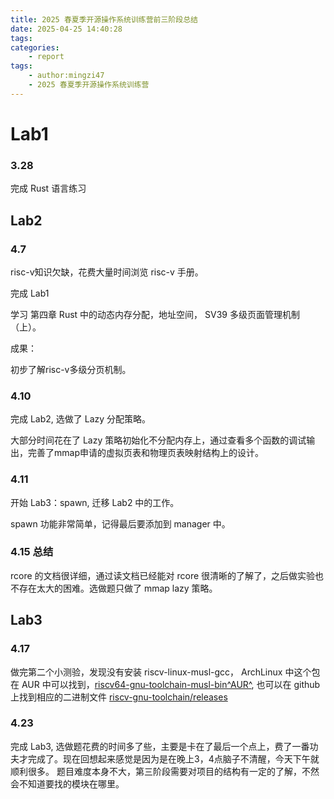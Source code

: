 ```yaml
---
title: 2025 春夏季开源操作系统训练营前三阶段总结
date: 2025-04-25 14:40:28
tags:
categories: 
    - report
tags:
    - author:mingzi47
    - 2025 春夏季开源操作系统训练营
---
```



# Lab1

### 3.28

完成 Rust 语言练习

## Lab2

### 4.7
 
risc-v知识欠缺，花费大量时间浏览 risc-v 手册。

完成 Lab1

学习 第四章 Rust 中的动态内存分配，地址空间， SV39 多级页面管理机制（上）。

成果：

初步了解risc-v多级分页机制。

### 4.10

完成 Lab2, 选做了 Lazy 分配策略。

大部分时间花在了 Lazy 策略初始化不分配内存上，通过查看多个函数的调试输出，完善了mmap申请的虚拟页表和物理页表映射结构上的设计。

### 4.11

开始 Lab3：spawn, 迁移 Lab2 中的工作。

spawn 功能非常简单，记得最后要添加到 manager 中。

### 4.15 总结

rcore 的文档很详细，通过读文档已经能对 rcore 很清晰的了解了，之后做实验也不存在太大的困难。选做题只做了 mmap lazy 策略。

## Lab3

### 4.17

做完第二个小测验，发现没有安装 riscv-linux-musl-gcc， ArchLinux 中这个包在 AUR 中可以找到，[riscv64-gnu-toolchain-musl-bin^AUR^](https://aur.archlinux.org/packages/riscv64-gnu-toolchain-musl-bin), 也可以在 github 上找到相应的二进制文件 [riscv-gnu-toolchain/releases](https://github.com/riscv-collab/riscv-gnu-toolchain/releases)

### 4.23

完成 Lab3, 选做题花费的时间多了些，主要是卡在了最后一个点上，费了一番功夫才完成了。现在回想起来感觉是因为是在晚上3，4点脑子不清醒，今天下午就顺利很多。
题目难度本身不大，第三阶段需要对项目的结构有一定的了解，不然会不知道要找的模块在哪里。

